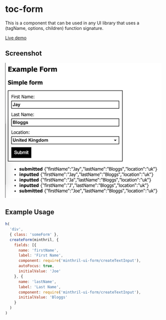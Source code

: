 # toc-form
This is a component that can be used in any UI library that uses a (tagName, options, children) function signature.

[Live demo](https://minthril-demo.onrender.com/)

## Screenshot
![Screenshot of Demo](demo/screenshot.png)

## Example Usage
```javascript
h(
  'div',
  { class: 'someForm' },
  createForm(minthril, {
    fields: [{
      name: 'firstName',
      label: 'First Name',
      component: require('minthril-ui-form/createTextInput'),
      autoFocus: true,
      initialValue: 'Joe'
    }, {
      name: 'lastName',
      label: 'Last Name',
      component: require('minthril-ui-form/createTextInput'),
      initialValue: 'Bloggs'
    }
  )
)
```